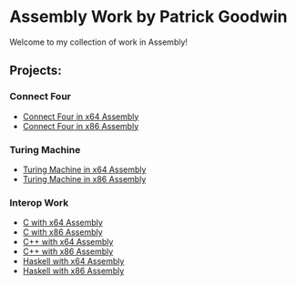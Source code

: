 # Assembly Work by Patrick Goodwin
Welcome to my collection of work in Assembly!

## Projects:

### Connect Four
- [Connect Four in x64 Assembly](https://github.com/pattygcoding/Connect-Four-Language-Tree/tree/main/assembly/x64)
- [Connect Four in x86 Assembly](https://github.com/pattygcoding/Connect-Four-Language-Tree/tree/main/assembly/x86)

### Turing Machine
- [Turing Machine in x64 Assembly](https://github.com/pattygcoding/Turing-Machines/tree/main/Assembly/64bit)
- [Turing Machine in x86 Assembly](https://github.com/pattygcoding/Turing-Machines/tree/main/Assembly/32bit)

### Interop Work
- [C with x64 Assembly](https://github.com/pattygcoding/Interop-Samples/tree/main/C/C%20with%20Assembly%20(64bit))
- [C with x86 Assembly](https://github.com/pattygcoding/Interop-Samples/tree/main/C/C%20with%20Assembly%20(32bit))
- [C++ with x64 Assembly](https://github.com/pattygcoding/Interop-Samples/tree/main/C%2B%2B/C%2B%2B%20with%20Assembly%20(64bit))
- [C++ with x86 Assembly](https://github.com/pattygcoding/Interop-Samples/tree/main/C%2B%2B/C%2B%2B%20with%20Assembly%20(32bit))
- [Haskell with x64 Assembly](https://github.com/pattygcoding/Interop-Samples/tree/main/Haskell/Haskell%20with%20Assembly%20(64bit))
- [Haskell with x86 Assembly](https://github.com/pattygcoding/Interop-Samples/tree/main/Haskell/Haskell%20with%20Assembly%20(32bit))
